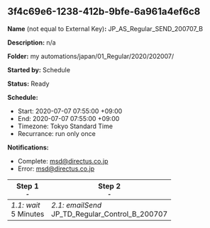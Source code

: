 ## 3f4c69e6-1238-412b-9bfe-6a961a4ef6c8

**Name** (not equal to External Key)**:** JP_AS_Regular_SEND_200707_B

**Description:** n/a

**Folder:** my automations/japan/01_Regular/2020/202007/

**Started by:** Schedule

**Status:** Ready

**Schedule:**

* Start: 2020-07-07 07:55:00 +09:00
* End: 2020-07-07 07:55:00 +09:00
* Timezone: Tokyo Standard Time
* Recurrance: run only once

**Notifications:**

* Complete: msd@directus.co.jp
* Error: msd@directus.co.jp

| Step 1<br>_<small>-</small>_ | Step 2<br>_<small>-</small>_ |
| --- | --- |
| _1.1: wait_<br>5 Minutes | _2.1: emailSend_<br>JP_TD_Regular_Control_B_200707 |
